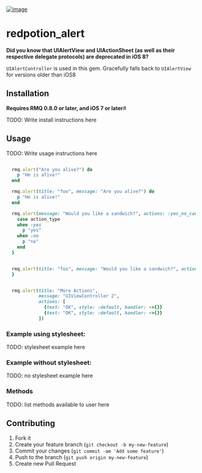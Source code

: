 [![image](http://ir_wp.s3.amazonaws.com/wp-content/uploads/sites/19/2014/09/rmq_plugin.png)](http://rubymotionquery.com)

# redpotion_alert

**Did you know that UIAlertView and UIActionSheet (as well as their respective delegate protocols) are deprecated in iOS 8?**

`UIAlertController` is used in this gem.   Gracefully falls back to `UIAlertView` for versions older than iOS8

## Installation

**Requires RMQ 0.8.0 or later, and iOS 7 or later**#

TODO: Write install instructions here

## Usage

TODO: Write usage instructions here
```ruby

  rmq.alert("Are you alive?") do
    p "He is alive!"
  end

  rmq.alert(title: "foo", message: "Are you alive?") do
    p "He is alive!"
  end

  rmq.alert(message: "Would you like a sandwich?", actions: :yes_no_cancel, style: :sheet) { |action_type|
    case action_type
    when :yes
      p "yes"
    when :no
      p "no"
    end
  }


  rmq.alert(title: "foo", message: "Would you like a sandwich?", actions: []
  }


  rmq.alert(title: "More Actions",
            message: "UIViewController 2",
            actions: [
              {text: "OK", style: :default, handler: ->{}}
              {text: "OK", style: :default, handler: ->{}}
            ])
```


### Example using stylesheet:

TODO: stylesheet example here

### Example without stylesheet:

TODO: no stylesheet example here

### Methods

TODO: list methods available to user here

## Contributing

1. Fork it
2. Create your feature branch (`git checkout -b my-new-feature`)
3. Commit your changes (`git commit -am 'Add some feature'`)
4. Push to the branch (`git push origin my-new-feature`)
5. Create new Pull Request
